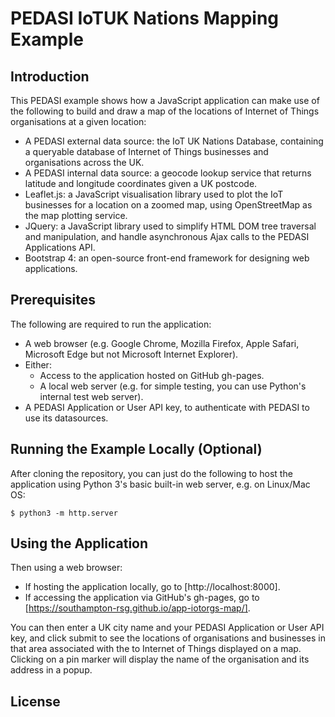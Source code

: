 # PEDASI IoTUK Nations Mapping Example

## Introduction

This PEDASI example shows how a JavaScript application can make use of the following to build and draw
a map of the locations of Internet of Things organisations at a given location:</p>

* A PEDASI external data source: the IoT UK Nations Database, containing a queryable database of
Internet of Things businesses and organisations across the UK.
* A PEDASI internal data source: a geocode lookup service that returns latitude and longitude
coordinates given a UK postcode.
* Leaflet.js: a JavaScript visualisation library used to plot the IoT businesses for a location on a
zoomed map, using OpenStreetMap as the map plotting service.
* JQuery: a JavaScript library used to simplify HTML DOM tree traversal and manipulation, and handle
asynchronous Ajax calls to the PEDASI Applications API.
* Bootstrap 4: an open-source front-end framework for designing web applications.

## Prerequisites

The following are required to run the application:

* A web browser (e.g. Google Chrome, Mozilla Firefox, Apple Safari, Microsoft Edge but not Microsoft
Internet Explorer).
* Either:
  * Access to the application hosted on GitHub gh-pages.
  * A local web server (e.g. for simple testing, you can use Python's internal test web server).
* A PEDASI Application or User API key, to authenticate with PEDASI to use its datasources.

## Running the Example Locally (Optional)

After cloning the repository, you can just do the following to host the application using Python 3's
basic built-in web server, e.g. on Linux/Mac OS:

```
$ python3 -m http.server
```

## Using the Application

Then using a web browser:

* If hosting the application locally, go to [http://localhost:8000].
* If accessing the application via GitHub's gh-pages, go to [https://southampton-rsg.github.io/app-iotorgs-map/].

You can then enter a UK city name and your PEDASI Application or User API key, and click submit to
see the locations of organisations and businesses in that area associated with the to Internet of
Things displayed on a map. Clicking on a pin marker will display the name of the organisation and
its address in a popup.

## License
